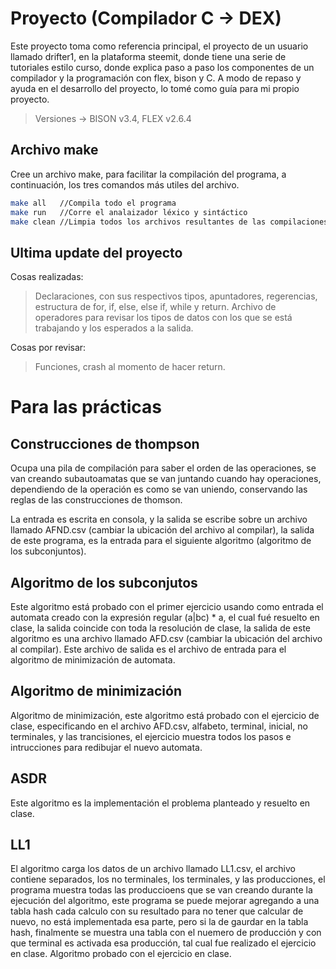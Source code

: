 # Proyecto (Compilador C -> DEX)

Este proyecto toma como referencia principal, el proyecto de un usuario llamado drifter1, en la plataforma steemit, donde tiene una serie de tutoriales estilo curso, donde explica paso a paso los componentes de un compilador y la programación con flex, bison y C. A modo de repaso y ayuda en el desarrollo del proyecto, lo tomé como guía para mi propio proyecto.

> Versiones -> 
> BISON v3.4,
> FLEX v2.6.4


## Archivo make

Cree un archivo make, para facilitar la compilación del programa, a continuación, los tres comandos más utiles del archivo.

```bash
make all   //Compila todo el programa
make run   //Corre el analaizador léxico y sintáctico
make clean //Limpia todos los archivos resultantes de las compilaciones
```

## Ultima update del proyecto

Cosas realizadas:

> Declaraciones, con sus respectivos tipos, apuntadores, regerencias, estructura de for, if, else, else if, while y return. Archivo de operadores para revisar los tipos de datos con los que se está trabajando y los esperados a la salida.


Cosas por revisar:

> Funciones, crash al momento de hacer return.

# Para las prácticas 

## Construcciones de thompson

Ocupa una pila de compilación para saber el orden de las operaciones, se van creando subautoamatas que se van juntando cuando hay operaciones, dependiendo de la operación es como se van uniendo, conservando las reglas de las construcciones de thomson.

La entrada es escrita en consola, y la salida se escribe sobre un archivo llamado AFND.csv (cambiar la ubicación del archivo al compilar), la salida de este programa, es la entrada para el siguiente algoritmo (algoritmo de los subconjuntos).

## Algoritmo de los subconjutos

Este algoritmo está probado con el primer ejercicio usando como entrada el automata creado con la expresión regular (a|bc) * a, el cual fué resuelto en clase, la salida coincide con toda la resolución de clase, la salida de este algoritmo es una archivo llamado AFD.csv (cambiar la ubicación del archivo al compilar). Este archivo de salida es el archivo de entrada para el algoritmo de minimización de automata.

## Algoritmo de minimización

Algoritmo de minimización, este algoritmo está probado con el ejercicio de clase, especificando en el archivo AFD.csv, alfabeto, terminal, inicial, no terminales, y las trancisiones, el ejercicio muestra todos los pasos e intrucciones para redibujar el nuevo automata.

## ASDR

Este algoritmo es la implementación el problema planteado y resuelto en clase.

## LL1

El algoritmo carga los datos de un archivo llamado LL1.csv, el archivo contiene separados, los no terminales, los terminales, y las producciones, el programa muestra todas las produccioens que se van creando durante la ejecución del algoritmo, este programa se puede mejorar agregando a una tabla hash cada calculo con su resultado para no tener que calcular de nuevo, no está implementada esa parte, pero si la de gaurdar en la tabla hash, finalmente se muestra una tabla con el nuemero de producción y con que terminal es activada esa producción, tal cual fue realizado el ejercicio en clase. Algoritmo probado con el ejercicio en clase.


